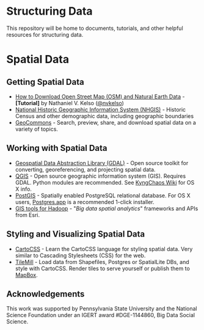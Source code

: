Structuring Data
================
This repository will be home to documents, tutorials, and other helpful resources for structuring data.


# Spatial Data
## Getting Spatial Data
* [How to Download Open Street Map (OSM) and Natural Earth Data](https://github.com/nvkelso/geo-how-to/wiki/Getting-started:-DATA) -  **[Tutorial]** by Nathaniel V. Kelso ([@nvkelso](https://github.com/nvkelso))
* [National Historic Geographic Information System (NHGIS)](https://www.nhgis.org/) - Historic Census and other demographic data, including geographic boundaries
* [GeoCommons](http://geocommons.com/) - Search, preview, share, and download spatial data on a variety of topics.

## Working with Spatial Data
* [Geospatial Data Abstraction Library (GDAL)](http://www.gdal.org/) - Open source toolkit for converting, georeferencing, and projecting spatial data.
* [QGIS](http://www.qgis.org/en/site/) - Open source geographic information system (GIS). Requires GDAL. Python modules are recommended. See [KyngChaos Wiki](http://www.qgis.org/en/site/) for OS X info.
* [PostGIS](http://postgis.net/) - Spatially enabled PostgreSQL relational database. For OS X users, [Postgres.app](http://postgresapp.com/) is a recommended 1-click installer.
* [GIS tools for Hadoop](http://esri.github.io/gis-tools-for-hadoop/) - "_Big data spatial analytics_" frameworks and APIs from Esri.

## Styling and Visualizing Spatial Data
* [CartoCSS](https://www.mapbox.com/tilemill/docs/manual/carto/) - Learn the CartoCSS language for styling spatial data. Very similar to Cascading Stylesheets (CSS) for the web.
* [TileMill](http://www.mapbox.com/tilemill) - Load data from Shapefiles, Postgres or SpatialLite DBs, and style with CartoCSS. Render tiles to serve yourself or publish them to [MapBox](http://www.mapbox.com).

## Acknowledgements
This work was supported by Pennsylvania State University and the National Science Foundation under an IGERT award \#DGE-1144860, Big Data Social Science.